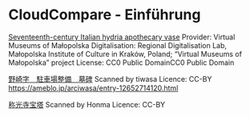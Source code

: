 # CloudCompare - Einführung



[Seventeenth-century Italian hydria apothecary vase](https://sketchfab.com/3d-models/hydria-apothecary-vase-7d6938c0c0b54b06a0210a982a73023e)
Provider: Virtual Museums of Małopolska
Digitalisation: Regional Digitalisation Lab, Małopolska Institute of Culture in Kraków, Poland; “Virtual Museums of Małopolska” project
License:
CC0 Public DomainCC0 Public Domain


[野崎字　駐車場整備　墓碑](https://sketchfab.com/3d-models/1599d1822ead40e2987985015c28c983)
Scanned by tiwasa
Licence: 
CC-BY
https://ameblo.jp/arciwasa/entry-12652714120.html

[称光寺宝塔](https://sketchfab.com/3d-models/e9c1d8aeba184f2c8da63a03b6ecdb0f)
Scanned by Honma
Licence: 
CC-BY